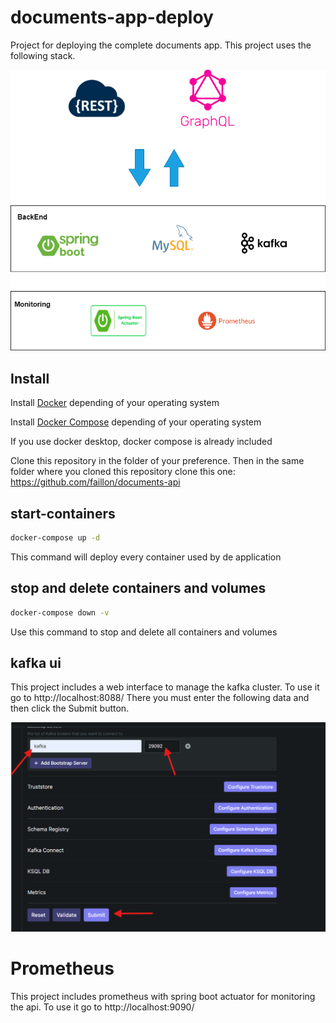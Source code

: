 # documents-app-deploy
Project for deploying the complete documents app. This project uses the following stack.

![alt text](images/DocumentsAppStack.png)

## Install

Install [Docker](https://docs.docker.com/get-docker/) depending of your operating system

Install [Docker Compose](https://docs.docker.com/compose/install/) depending of your operating system

If you use docker desktop, docker compose is already included

Clone this repository in the folder of your preference.
Then in the same folder where you cloned this repository clone this one: https://github.com/faillon/documents-api

## start-containers
```bash
docker-compose up -d
```

This command will deploy every container used by de application

## stop and delete containers and volumes
```bash
docker-compose down -v
```

Use this command to stop and delete all containers and volumes

## kafka ui
This project includes a web interface to manage the kafka cluster. To use it go to http://localhost:8088/
There you must enter the following data and then click the Submit button.

![alt text](images/kafkaui_config.png)

# Prometheus
This project includes prometheus with spring boot actuator for monitoring the api. To use it go to http://localhost:9090/







